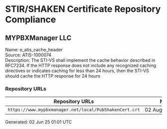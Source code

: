 # STIR/SHAKEN Certificate Repository Compliance

## MYPBXManager LLC

Name: e_atis_cache_header\
Source: ATIS-1000074\
Description: The STI-VS shall implement the cache behavior described in RFC7234. If the HTTP response does not include any recognized caching directives or indicates caching for less than 24 hours, then the STI-VS should cache the HTTP response for 24 hours
### Repository URLs

| Repository URLs | Not After |  Problems | Link |
|-----------------|-----------|-----------|------|
| `https://www.mypbxmanager.net/local/PubShakenCert.crt` | 02&#160;Aug&#160;26&#160;19:55&#160;UTC | true | [view](../../REPOS/bcaaae3f936a74a5e91182403c18ec293f87c940/README.md) |


Generated: 02 Jun 25 01:01 UTC